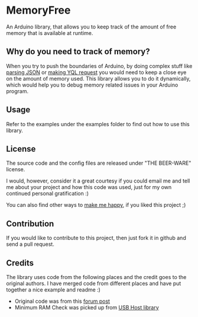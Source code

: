 MemoryFree
==========

An Arduino library, that allows you to keep track of the amount of free memory that is available at runtime.

Why do you need to track of memory?
-----------------------------------

When you try to push the boundaries of Arduino, by doing complex stuff like [parsing JSON](http://hardwarefun.com/tutorials/parsing-json-in-arduino) or [making YQL request](http://hardwarefun.com/tutorials/accessing-yql-from-arduino) you would need to keep a close eye on the amount of memory used. This library allows you to do it dynamically, which would help you to debug memory related issues in your Arduino program.

Usage
---------------

Refer to the examples under the examples folder to find out how to use this library.

License
-------

The source code and the config files are released under "THE BEER-WARE" license.

I would, however, consider it a great courtesy if you could email me and tell me about your project and how this code was used, just for my own continued personal gratification :)

You can also find other ways to [make me happy](http://sudarmuthu.com/if-you-wanna-thank-me), if you liked this project ;)

Contribution
-------------

If you would like to contribute to this project, then just fork it in github and send a pull request. 

Credits
-------------

The library uses code from the following places and the credit goes to the original authors. I have merged code from different places and have put together a nice example and readme :)

- Original code was from this [forum post](http://www.arduino.cc/cgi-bin/yabb2/YaBB.pl?num=1213583720/19#19)
- Minimum RAM Check was picked up from [USB Host library](http://github.com/ribbotson/USB-Host/tree/master/Memory_Free/)
